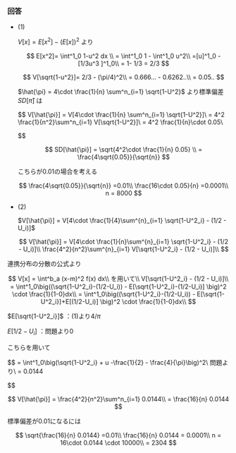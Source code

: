### 回答

- (1)
    
    $V[x] = E[x^2] - (E[x])^2$ より
    
    $$
    E[x^2]= \int^1_0 1-u^2 dx \\
    = \int^1_0 1 - \int^1_0 u^2\\
    =[u]^1_0 - [1/3u^3 ]^1_0\\
    = 1- 1/3 = 2/3
    $$
    
    $$
    V[\sqrt{1-u^2}]= 2/3 - (\pi/4)^2\\
    = 0.666... - 0.6262..\\
    = 0.05..
    $$
    
    $\hat{\pi} = 4\cdot \frac{1}{n} \sum^n_{i=1} \sqrt{1-U^2}$ より標準偏差 $SD[\hat{\pi}]$ は
    
    $$
    V[\hat{\pi}] = V[4\cdot \frac{1}{n} \sum^n_{i=1} \sqrt{1-U^2}]\\
    = 4^2 \frac{1}{n^2}\sum^n_{i=1} V[\sqrt{1-U^2}]\\
    = 4^2 \frac{1}{n}\cdot 0.05\\
    
    $$
    
    $$
    SD[\hat{\pi}] = \sqrt{4^2\cdot \frac{1}{n} 0.05} \\
    = \frac{4\sqrt{0.05}}{\sqrt{n}}
    $$
    
    こちらが0.01の場合を考える
    
    $$
    \frac{4\sqrt{0.05}}{\sqrt{n}} =0.01\\
    \frac{16\cdot 0.05}{n} =0.0001\\
    n = 8000
    $$
    

- (2)
    
    $V[\hat{\pi}] = V[4\cdot \frac{1}{4}\sum^{n}_{i=1} \sqrt{1-U^2_i} - (1/2 - U_i)]$
    
    $$
    V[\hat{\pi}] = V[4\cdot \frac{1}{n}\sum^{n}_{i=1} \sqrt{1-U^2_i} - (1/2 - U_i)]\\
    \frac{4^2}{n^2}\sum^{n}_{i=1} V[\sqrt{1-U^2_i} - (1/2 - U_i)]\\
    $$
    

連携分布の分散の公式より

$$
V[x] = \int^b_a (x-m)^2 f(x) dx\\
を用いて\\
V[\sqrt{1-U^2_i} - (1/2 - U_i)]\\
= \int^1_0\big((\sqrt{1-U^2_i}-(1/2-U_i)) - E[\sqrt{1-U^2_i}-(1/2-U_i)] \big)^2 \cdot \frac{1}{1-0}dx\\
= \int^1_0\big((\sqrt{1-U^2_i}-(1/2-U_i)) - E[\sqrt{1-U^2_i}]+E[(1/2-U_i)] \big)^2 \cdot \frac{1}{1-0}dx\\
$$

$E[\sqrt{1-U^2_i}]$ ：(1)より$4/\pi$

$E[1/2 - U_i]$ ：問題より0

こちらを用いて

$$
= \int^1_0\big(\sqrt{1-U^2_i} + u -\frac{1}{2}  - \frac{4}{\pi}\big)^2\\
問題より\\
= 0.0144

$$

$$
V[\hat{\pi}] = \frac{4^2}{n^2}\sum^n_{i=1}  0.0144\\
= \frac{16}{n} 0.0144
$$

標準偏差が0.01になるには

$$
\sqrt{\frac{16}{n} 0.0144} =0.01\\
\frac{16}{n} 0.0144 = 0.0001\\
n = 16\cdot 0.0144 \cdot 10000\\
= 2304
$$